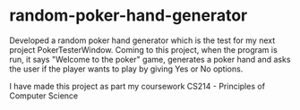 # random-poker-hand-generator
Developed a random poker hand generator which is the test for my next project PokerTesterWindow. Coming to this project, when the program is run, it says "Welcome to the poker" game, generates a poker hand and asks the user if the player wants to play by giving Yes or No options.

I have made this project as part my coursework CS214 - Principles of Computer Science
